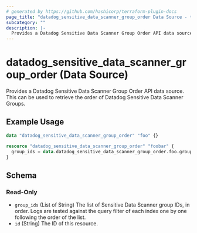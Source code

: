```yaml
---
# generated by https://github.com/hashicorp/terraform-plugin-docs
page_title: "datadog_sensitive_data_scanner_group_order Data Source - terraform-provider-datadog"
subcategory: ""
description: |-
  Provides a Datadog Sensitive Data Scanner Group Order API data source. This can be used to retrieve the order of Datadog Sensitive Data Scanner Groups.
---
```


# datadog_sensitive_data_scanner_group_order (Data Source)

Provides a Datadog Sensitive Data Scanner Group Order API data source. This can be used to retrieve the order of Datadog Sensitive Data Scanner Groups.

## Example Usage

```terraform
data "datadog_sensitive_data_scanner_group_order" "foo" {}

resource "datadog_sensitive_data_scanner_group_order" "foobar" {
  group_ids = data.datadog_sensitive_data_scanner_group_order.foo.group_ids
}
```

<!-- schema generated by tfplugindocs -->
## Schema

### Read-Only

- `group_ids` (List of String) The list of Sensitive Data Scanner group IDs, in order. Logs are tested against the query filter of each index one by one following the order of the list.
- `id` (String) The ID of this resource.
